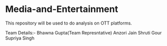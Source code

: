 # Media-and-Entertainment
This repository will be used to do analysis on OTT platforms.



Team Details:-
Bhawna Gupta(Team Represntative)
Anzori Jain 
Shruti Gour
Supriya Singh
